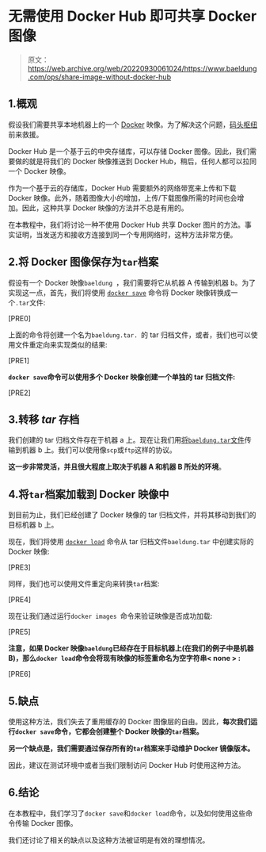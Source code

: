 # 无需使用 Docker Hub 即可共享 Docker 图像

> 原文：<https://web.archive.org/web/20220930061024/https://www.baeldung.com/ops/share-image-without-docker-hub>

## 1.概观

假设我们需要共享本地机器上的一个 [Docker](/web/20220529023903/https://www.baeldung.com/ops/docker-guide) 映像。为了解决这个问题，[码头枢纽](https://web.archive.org/web/20220529023903/https://hub.docker.com/)前来救援。

Docker Hub 是一个基于云的中央存储库，可以存储 Docker 图像。因此，我们需要做的就是将我们的 Docker 映像推送到 Docker Hub，稍后，任何人都可以拉同一个 Docker 映像。

作为一个基于云的存储库，Docker Hub 需要额外的网络带宽来上传和下载 Docker 映像。此外，随着图像大小的增加，上传/下载图像所需的时间也会增加。因此，这种共享 Docker 映像的方法并不总是有用的。

在本教程中，我们将讨论一种不使用 Docker Hub 共享 Docker 图片的方法。事实证明，当发送方和接收方连接到同一个专用网络时，这种方法非常方便。

## 2.将 Docker 图像保存为`tar`档案

假设有一个 Docker 映像`baeldung `，我们需要将它从机器 A 传输到机器 b。为了实现这一点，首先，我们将使用 [`docker save`](https://web.archive.org/web/20220529023903/https://docs.docker.com/engine/reference/commandline/save/) 命令将 Docker 映像转换成一个`.tar`文件:

[PRE0]

上面的命令将创建一个名为`baeldung.tar. `的 tar 归档文件，或者，我们也可以使用文件重定向来实现类似的结果:

[PRE1]

**`docker save`命令可以使用多个 Docker 映像创建一个单独的 tar 归档文件:**

[PRE2]

## 3.转移 *tar* 存档

我们创建的 tar 归档文件存在于机器 a 上。现在让我们用[将`baeldung.tar`文件](/web/20220529023903/https://www.baeldung.com/linux/transfer-files-ssh)传输到机器 b 上。我们可以使用像`scp`或`ftp`这样的协议。

**这一步非常灵活，并且很大程度上取决于机器 A 和机器 B 所处的环境**。

## 4.将`tar`档案加载到 Docker 映像中

到目前为止，我们已经创建了 Docker 映像的 tar 归档文件，并将其移动到我们的目标机器 b 上。

现在，我们将使用 [`docker load`](https://web.archive.org/web/20220529023903/https://docs.docker.com/engine/reference/commandline/load/) 命令从 tar 归档文件`baeldung.tar` 中创建实际的 Docker 映像:

[PRE3]

同样，我们也可以使用文件重定向来转换`tar`档案:

[PRE4]

现在让我们通过运行`docker images `命令来验证映像是否成功加载:

[PRE5]

**注意，如果 Docker 映像`baeldung`已经存在于目标机器上(在我们的例子中是机器 B)，那么`docker load`命令会将现有映像的标签重命名为空字符串< none > :**

[PRE6]

## 5.缺点

使用这种方法，我们失去了重用缓存的 Docker 图像层的自由。因此，**每次我们运行`docker save`命令，它都会创建整个 Docker 映像的`tar`档案。**

**另一个缺点是，我们需要通过保存所有的`tar`档案来手动维护 Docker 镜像版本。**

因此，建议在测试环境中或者当我们限制访问 Docker Hub 时使用这种方法。

## 6.结论

在本教程中，我们学习了`docker save`和`docker load`命令，以及如何使用这些命令传输 Docker 图像。

我们还讨论了相关的缺点以及这种方法被证明是有效的理想情况。